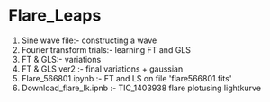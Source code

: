 # Flare_Leaps
1) Sine wave file:- constructing a wave 
2) Fourier transform trials:- learning FT and GLS
3) FT & GLS:-  variations
4) FT & GLS ver2 :- final variations + gaussian
5) Flare_566801.ipynb :- FT and LS on file 'flare566801.fits'
6) Download_flare_lk.ipnb :- TIC_1403938 flare plotusing lightkurve
